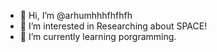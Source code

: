 - 👋 Hi, I’m @arhumhhhfhfhfh
- 👀 I’m interested in Researching about SPACE!
- 🌱 I’m currently learning porgramming.
